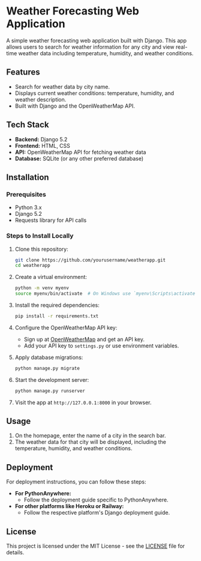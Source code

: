 # Weather Forecasting Web Application

A simple weather forecasting web application built with Django. This app allows users to search for weather information for any city and view real-time weather data including temperature, humidity, and weather conditions.

## Features

- Search for weather data by city name.
- Displays current weather conditions: temperature, humidity, and weather description.
- Built with Django and the OpenWeatherMap API.

## Tech Stack

- **Backend:** Django 5.2
- **Frontend:** HTML, CSS
- **API:** OpenWeatherMap API for fetching weather data
- **Database:** SQLite (or any other preferred database)

## Installation

### Prerequisites

- Python 3.x
- Django 5.2
- Requests library for API calls

### Steps to Install Locally

1. Clone this repository:

    ```bash
    git clone https://github.com/yourusername/weatherapp.git
    cd weatherapp
    ```

2. Create a virtual environment:

    ```bash
    python -m venv myenv
    source myenv/bin/activate  # On Windows use `myenv\Scripts\activate`
    ```

3. Install the required dependencies:

    ```bash
    pip install -r requirements.txt
    ```

4. Configure the OpenWeatherMap API key:
    - Sign up at [OpenWeatherMap](https://openweathermap.org/) and get an API key.
    - Add your API key to `settings.py` or use environment variables.

5. Apply database migrations:

    ```bash
    python manage.py migrate
    ```

6. Start the development server:

    ```bash
    python manage.py runserver
    ```

7. Visit the app at `http://127.0.0.1:8000` in your browser.

## Usage

1. On the homepage, enter the name of a city in the search bar.
2. The weather data for that city will be displayed, including the temperature, humidity, and weather conditions.

## Deployment

For deployment instructions, you can follow these steps:
- **For PythonAnywhere:** 
    - Follow the deployment guide specific to PythonAnywhere.
- **For other platforms like Heroku or Railway:**
    - Follow the respective platform's Django deployment guide.

## License

This project is licensed under the MIT License - see the [LICENSE](LICENSE) file for details.
